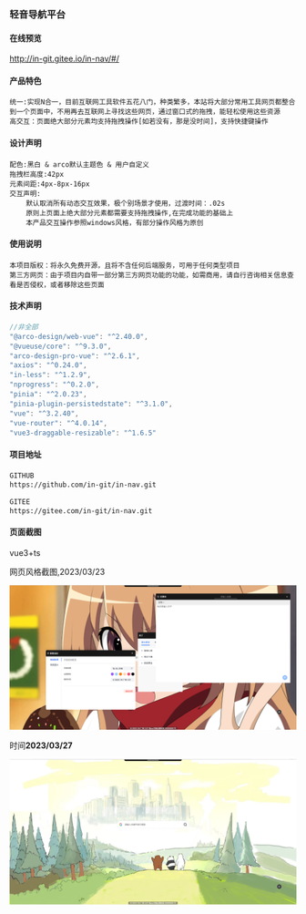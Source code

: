 ### 轻音导航平台

#### 在线预览

http://in-git.gitee.io/in-nav/#/

#### 产品特色

```
统一:实现N合一，目前互联网工具软件五花八门，种类繁多，本站将大部分常用工具网页都整合到一个页面中，不用再去互联网上寻找这些网页，通过窗口式的拖拽，能轻松使用这些资源
高交互：页面绝大部分元素均支持拖拽操作[如若没有，那是没时间]，支持快捷键操作
```



#### 设计声明

```
配色:黑白 & arco默认主题色 & 用户自定义
拖拽栏高度:42px
元素间距:4px-8px-16px
交互声明:
	默认取消所有动态交互效果，极个别场景才使用，过渡时间：.02s
	原则上页面上绝大部分元素都需要支持拖拽操作,在完成功能的基础上
	本产品交互操作参照windows风格，有部分操作风格为原创
```

#### 使用说明

```
本项目版权：将永久免费开源，且将不含任何后端服务，可用于任何类型项目
第三方网页：由于项目内自带一部分第三方网页功能的功能，如需商用，请自行咨询相关信息查看是否侵权，或者移除这些页面
```

#### 技术声明

```js
//非全部
"@arco-design/web-vue": "^2.40.0",
"@vueuse/core": "^9.3.0",
"arco-design-pro-vue": "^2.6.1",
"axios": "^0.24.0",
"in-less": "^1.2.9",
"nprogress": "^0.2.0",
"pinia": "^2.0.23",
"pinia-plugin-persistedstate": "^3.1.0",
"vue": "^3.2.40",
"vue-router": "^4.0.14",
"vue3-draggable-resizable": "^1.6.5"
```

#### 项目地址

```
GITHUB
https://github.com/in-git/in-nav.git
```

```
GITEE
https://gitee.com/in-git/in-nav.git
```





#### 页面截图

vue3+ts

网页风格截图,2023/03/23

![screenshot](./public/preview-0.png)

时间**2023/03/27**

![preview-1](/public/preview-1.png)